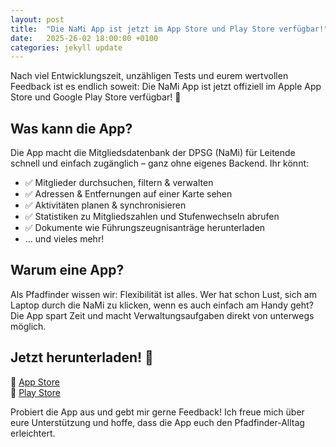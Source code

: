 ```yaml
---
layout: post
title:  "Die NaMi App ist jetzt im App Store und Play Store verfügbar!"
date:   2025-26-02 18:00:00 +0100
categories: jekyll update
---
```


Nach viel Entwicklungszeit, unzähligen Tests und eurem wertvollen Feedback ist es endlich soweit: Die NaMi App ist jetzt offiziell im Apple App Store und Google Play Store verfügbar! 🚀

## Was kann die App?

Die App macht die Mitgliedsdatenbank der DPSG (NaMi) für Leitende schnell und einfach zugänglich – ganz ohne eigenes Backend. Ihr könnt:
- ✅ Mitglieder durchsuchen, filtern & verwalten
- ✅ Adressen & Entfernungen auf einer Karte sehen
- ✅ Aktivitäten planen & synchronisieren
- ✅ Statistiken zu Mitgliedszahlen und Stufenwechseln abrufen
- ✅ Dokumente wie Führungszeugnisanträge herunterladen
- ... und vieles mehr!

## Warum eine App?

Als Pfadfinder wissen wir: Flexibilität ist alles. Wer hat schon Lust, sich am Laptop durch die NaMi zu klicken, wenn es auch einfach am Handy geht? Die App spart Zeit und macht Verwaltungsaufgaben direkt von unterwegs möglich.

## Jetzt herunterladen! 📲

🔗 [App Store](https://apps.apple.com/de/app/nami/id6468066816)  
🔗 [Play Store](https://play.google.com/store/apps/details?id=de.jlange.nami.app)

Probiert die App aus und gebt mir gerne Feedback! Ich freue mich über eure Unterstützung und hoffe, dass die App euch den Pfadfinder-Alltag erleichtert. 